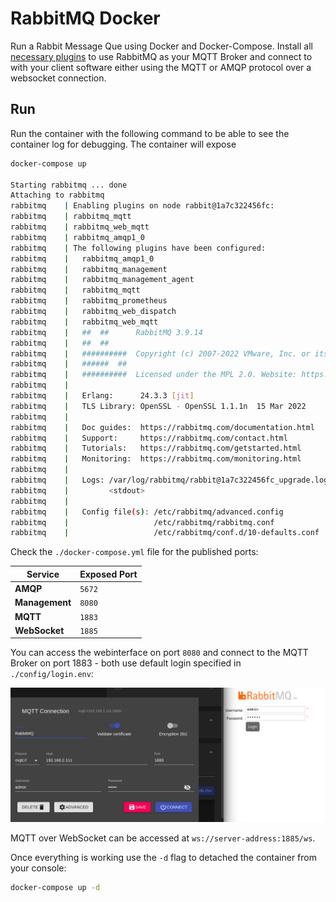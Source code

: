 # RabbitMQ Docker

Run a Rabbit Message Que using Docker and Docker-Compose. Install all [necessary plugins](https://www.rabbitmq.com/protocols.html) to use RabbitMQ as your MQTT Broker and connect to with your client software either using the MQTT or AMQP protocol over a websocket connection.


## Run

Run the container with the following command to be able to see the container log for debugging. The container will expose 

```bash
docker-compose up

Starting rabbitmq ... done
Attaching to rabbitmq
rabbitmq    | Enabling plugins on node rabbit@1a7c322456fc:
rabbitmq    | rabbitmq_mqtt
rabbitmq    | rabbitmq_web_mqtt
rabbitmq    | rabbitmq_amqp1_0
rabbitmq    | The following plugins have been configured:
rabbitmq    |   rabbitmq_amqp1_0
rabbitmq    |   rabbitmq_management
rabbitmq    |   rabbitmq_management_agent
rabbitmq    |   rabbitmq_mqtt
rabbitmq    |   rabbitmq_prometheus
rabbitmq    |   rabbitmq_web_dispatch
rabbitmq    |   rabbitmq_web_mqtt
rabbitmq    |   ##  ##      RabbitMQ 3.9.14
rabbitmq    |   ##  ##
rabbitmq    |   ##########  Copyright (c) 2007-2022 VMware, Inc. or its affiliates.
rabbitmq    |   ######  ##
rabbitmq    |   ##########  Licensed under the MPL 2.0. Website: https://rabbitmq.com
rabbitmq    | 
rabbitmq    |   Erlang:      24.3.3 [jit]
rabbitmq    |   TLS Library: OpenSSL - OpenSSL 1.1.1n  15 Mar 2022
rabbitmq    | 
rabbitmq    |   Doc guides:  https://rabbitmq.com/documentation.html
rabbitmq    |   Support:     https://rabbitmq.com/contact.html
rabbitmq    |   Tutorials:   https://rabbitmq.com/getstarted.html
rabbitmq    |   Monitoring:  https://rabbitmq.com/monitoring.html
rabbitmq    | 
rabbitmq    |   Logs: /var/log/rabbitmq/rabbit@1a7c322456fc_upgrade.log
rabbitmq    |         <stdout>
rabbitmq    | 
rabbitmq    |   Config file(s): /etc/rabbitmq/advanced.config
rabbitmq    |                   /etc/rabbitmq/rabbitmq.conf
rabbitmq    |                   /etc/rabbitmq/conf.d/10-defaults.conf
```


Check the `./docker-compose.yml` file for the published ports:


| Service | Exposed Port |
| -- | -- |
| __AMQP__ | `5672` |
| __Management__ | `8080` |
| __MQTT__ | `1883` |
| __WebSocket__ | `1885` |


You can access the webinterface on port `8080` and connect to the MQTT Broker on port 1883 - both use default login specified in `./config/login.env`:


![RabbitMQ Docker](./rabbitmq_mqtt_ws_01.png)



MQTT over WebSocket can be accessed at `ws://server-address:1885/ws`.


Once everything is working use the `-d` flag to detached the container from your console:

```bash
docker-compose up -d
```